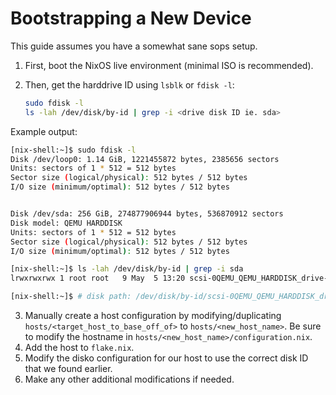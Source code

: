 # Bootstrapping a New Device

This guide assumes you have a somewhat sane sops setup.

1. First, boot the NixOS live environment (minimal ISO is recommended).
2. Then, get the harddrive ID using `lsblk` or `fdisk -l`:

   ```bash
   sudo fdisk -l
   ls -lah /dev/disk/by-id | grep -i <drive disk ID ie. sda>
   ```

Example output:

   ```bash
   [nix-shell:~]$ sudo fdisk -l
   Disk /dev/loop0: 1.14 GiB, 1221455872 bytes, 2385656 sectors
   Units: sectors of 1 * 512 = 512 bytes
   Sector size (logical/physical): 512 bytes / 512 bytes
   I/O size (minimum/optimal): 512 bytes / 512 bytes


   Disk /dev/sda: 256 GiB, 274877906944 bytes, 536870912 sectors
   Disk model: QEMU HARDDISK
   Units: sectors of 1 * 512 = 512 bytes
   Sector size (logical/physical): 512 bytes / 512 bytes
   I/O size (minimum/optimal): 512 bytes / 512 bytes

   [nix-shell:~]$ ls -lah /dev/disk/by-id | grep -i sda
   lrwxrwxrwx 1 root root   9 May  5 13:20 scsi-0QEMU_QEMU_HARDDISK_drive-scsi0 -> ../../sda

   [nix-shell:~]$ # disk path: /dev/disk/by-id/scsi-0QEMU_QEMU_HARDDISK_drive-scsi0
   ```

3. Manually create a host configuration by modifying/duplicating `hosts/<target_host_to_base_off_of>` to `hosts/<new_host_name>`. Be sure to modify the hostname in `hosts/<new_host_name>/configuration.nix`.
4. Add the host to `flake.nix`.
5. Modify the disko configuration for our host to use the correct disk ID that we found earlier.
6. Make any other additional modifications if needed.
